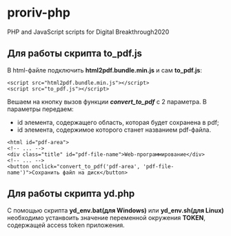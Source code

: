 # proriv-php
PHP and JavaScript scripts for Digital  Breakthrough2020

## Для работы скрипта to_pdf.js

В html-файле подключить **html2pdf.bundle.min.js** и сам **to_pdf.js**:
```
<script src="html2pdf.bundle.min.js"></script>
<script src="to_pdf.js"></script>
```

Вешаем на кнопку вызов функции ***convert_to_pdf*** c 2 параметра. В параметры передаем: 
* id элемента, содержащего область, которая будет сохранена в pdf;
* id элемента, содержимое которого станет названием pdf-файла.

```
<html id="pdf-area">
<!-- ... -->
<div class="title" id="pdf-file-name">Web-программирование</div>
<!-- ... -->
<button onclick="convert_to_pdf('pdf-area', 'pdf-file-name')">Сохранить файл на диск</button>
```

## Для работы скрипта yd.php

С помощью скрипта **yd_env.bat(для Windows)** или **yd_env.sh(для Linux)** необходимо устанвоить значение переменной окружения **TOKEN**, содержащей access token приложения. 
